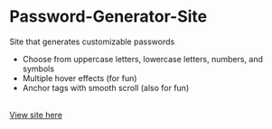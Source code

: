 # Password-Generator-Site
Site that generates customizable passwords
- Choose from uppercase letters, lowercase letters, numbers, and symbols
- Multiple hover effects (for fun)
- Anchor tags with smooth scroll (also for fun)
<br>
<a href="https://htmlpreview.github.io/?https://github.com/Shaunfoo560/Password-Generator-Site/blob/main/index.html" title="View site here">View site here</a>
